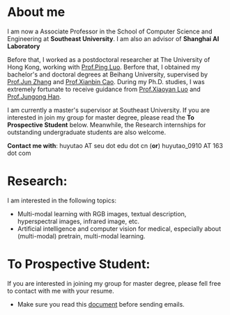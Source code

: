 # About me

I am now a Associate Professor in the School of Computer Science and Engineering at **Southeast University**. I am also an advisor of **Shanghai AI Laboratory**

Before that, I worked as a postdoctoral researcher at The University of Hong Kong, working with [Prof.Ping Luo](https://scholar.google.com.hk/citations?hl=en&user=aXdjxb4AAAAJ&view_op=list_works&sortby=pubdate). Berfore that, I obtained my bachelor's and doctoral degrees at Beihang University, supervised by [Prof.Jun Zhang](https://baike.baidu.com/item/%E5%BC%A0%E5%86%9B/13784184?fr=ge_ala) and [Prof.Xianbin Cao](https://baike.baidu.com/item/%E6%9B%B9%E5%85%88%E5%BD%AC?fromModule=lemma_search-box). During my Ph.D. studies, I was extremely fortunate to receive guidance from [Prof.Xiaoyan Luo](https://teacher.buaa.edu.cn/luoxiaoyan/zh_CN/index.htm) and [Prof.Jungong Han](https://jungonghan.github.io/).

I am currently a master's supervisor at Southeast University. If you are interested in join my group for master degree, please read the **To Prospective Student** below. Meanwhile, the Research internships for outstanding undergraduate students are also welcome.

**Contact me with**: huyutao AT seu dot edu dot cn (**or**) huyutao_0910 AT 163 dot com

# Research:
I am interested in the following topics:
* Multi-modal learning with RGB images, textual description, hyperspectral images, infrared image, etc.
* Artificial intelligence and computer vision for medical, especially about (multi-modal) pretrain, multi-modal learning.



# To Prospective Student:
If you are interested in joining my group for master degree, please fell free to contact with me with your resume. 
- Make sure you read this [document](https://huyutao0910.github.io/docs/Prospective_Student.pdf) before sending emails.
